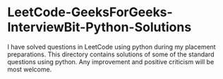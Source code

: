 # LeetCode-GeeksForGeeks-InterviewBit-Python-Solutions
I have solved questions in LeetCode using python during my placement preparations. This directory contains solutions of some of the standard questions using python. Any improvement and positive criticism will be most welcome.
